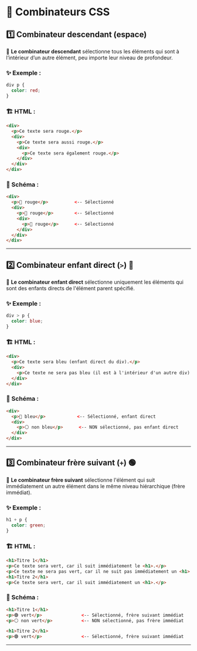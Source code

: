 # 🌈 Combinateurs CSS

## 1️⃣ Combinateur descendant (espace)

🔹 **Le combinateur descendant** sélectionne tous les éléments qui sont à l’intérieur d’un autre élément, peu importe leur niveau de profondeur.

### ✨ Exemple :

```css
div p {
  color: red;
}
```

### 🏗️ HTML :

```html
<div>
  <p>Ce texte sera rouge.</p>
  <div>
    <p>Ce texte sera aussi rouge.</p>
    <div>
      <p>Ce texte sera également rouge.</p>
    </div>
  </div>
</div>
```

### 🎨 Schéma :

```html
<div>
  <p>🔴 rouge</p>          <-- Sélectionné
  <div>
    <p>🔴 rouge</p>        <-- Sélectionné
    <div>
      <p>🔴 rouge</p>      <-- Sélectionné
    </div>
  </div>
</div>
```

---

## 2️⃣ Combinateur enfant direct (`>`) 🔵

🔹 **Le combinateur enfant direct** sélectionne uniquement les éléments qui sont des enfants directs de l'élément parent spécifié.

### ✨ Exemple :

```css
div > p {
  color: blue;
}
```

### 🏗️ HTML :

```html
<div>
  <p>Ce texte sera bleu (enfant direct du div).</p>
  <div>
    <p>Ce texte ne sera pas bleu (il est à l'intérieur d'un autre div).</p>
  </div>
</div>
```

### 🎨 Schéma :

```html
<div>
  <p>🔵 bleu</p>            <-- Sélectionné, enfant direct
  <div>
    <p>⚪ non bleu</p>      <-- NON sélectionné, pas enfant direct
  </div>
</div>
```

---

## 3️⃣ Combinateur frère suivant (`+`) 🟢

🔹 **Le combinateur frère suivant** sélectionne l'élément qui suit immédiatement un autre élément dans le même niveau hiérarchique (frère immédiat).

### ✨ Exemple :

```css
h1 + p {
  color: green;
}
```

### 🏗️ HTML :

```html
<h1>Titre 1</h1>
<p>Ce texte sera vert, car il suit immédiatement le <h1>.</p>
<p>Ce texte ne sera pas vert, car il ne suit pas immédiatement un <h1>.</p>
<h1>Titre 2</h1>
<p>Ce texte sera vert, car il suit immédiatement un <h1>.</p>
```

### 🎨 Schéma :

```html
<h1>Titre 1</h1>
<p>🟢 vert</p>               <-- Sélectionné, frère suivant immédiat
<p>⚪ non vert</p>           <-- NON sélectionné, pas frère immédiat

<h1>Titre 2</h1>
<p>🟢 vert</p>               <-- Sélectionné, frère suivant immédiat
```

---